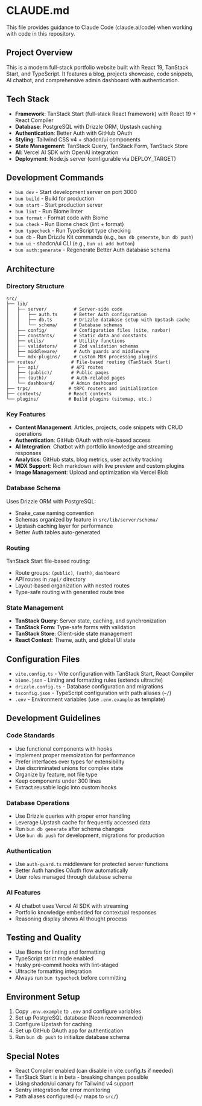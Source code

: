 # CLAUDE.md

This file provides guidance to Claude Code (claude.ai/code) when working with code in this repository.

## Project Overview

This is a modern full-stack portfolio website built with React 19, TanStack Start, and TypeScript. It features a blog, projects showcase, code snippets, AI chatbot, and comprehensive admin dashboard with authentication.

## Tech Stack

- **Framework**: TanStack Start (full-stack React framework) with React 19 + React Compiler
- **Database**: PostgreSQL with Drizzle ORM, Upstash caching
- **Authentication**: Better Auth with GitHub OAuth
- **Styling**: Tailwind CSS v4 + shadcn/ui components
- **State Management**: TanStack Query, TanStack Form, TanStack Store
- **AI**: Vercel AI SDK with OpenAI integration
- **Deployment**: Node.js server (configurable via DEPLOY_TARGET)

## Development Commands

- `bun dev` - Start development server on port 3000
- `bun build` - Build for production
- `bun start` - Start production server
- `bun lint` - Run Biome linter
- `bun format` - Format code with Biome
- `bun check` - Run Biome check (lint + format)
- `bun typecheck` - Run TypeScript type checking
- `bun db` - Run Drizzle Kit commands (e.g., `bun db generate`, `bun db push`)
- `bun ui` - shadcn/ui CLI (e.g., `bun ui add button`)
- `bun auth:generate` - Regenerate Better Auth database schema

## Architecture

### Directory Structure

```
src/
├── lib/
│   ├── server/          # Server-side code
│   │   ├── auth.ts      # Better Auth configuration
│   │   ├── db.ts        # Drizzle database setup with Upstash cache
│   │   └── schema/      # Database schemas
│   ├── config/          # Configuration files (site, navbar)
│   ├── constants/       # Static data and constants
│   ├── utils/           # Utility functions
│   ├── validators/      # Zod validation schemas
│   ├── middleware/      # Auth guards and middleware
│   └── mdx-plugins/     # Custom MDX processing plugins
├── routes/             # File-based routing (TanStack Start)
│   ├── api/            # API routes
│   ├── (public)/       # Public pages
│   ├── (auth)/         # Auth-related pages
│   └── dashboard/      # Admin dashboard
├── trpc/              # tRPC routers and initialization
├── contexts/          # React contexts
└── plugins/           # Build plugins (sitemap, etc.)
```

### Key Features

- **Content Management**: Articles, projects, code snippets with CRUD operations
- **Authentication**: GitHub OAuth with role-based access
- **AI Integration**: Chatbot with portfolio knowledge and streaming responses
- **Analytics**: GitHub stats, blog metrics, user activity tracking
- **MDX Support**: Rich markdown with live preview and custom plugins
- **Image Management**: Upload and optimization via Vercel Blob

### Database Schema

Uses Drizzle ORM with PostgreSQL:
- Snake_case naming convention
- Schemas organized by feature in `src/lib/server/schema/`
- Upstash caching layer for performance
- Better Auth tables auto-generated

### Routing

TanStack Start file-based routing:
- Route groups: `(public)`, `(auth)`, `dashboard`
- API routes in `/api/` directory
- Layout-based organization with nested routes
- Type-safe routing with generated route tree

### State Management

- **TanStack Query**: Server state, caching, and synchronization
- **TanStack Form**: Type-safe forms with validation
- **TanStack Store**: Client-side state management
- **React Context**: Theme, auth, and global UI state

## Configuration Files

- `vite.config.ts` - Vite configuration with TanStack Start, React Compiler
- `biome.json` - Linting and formatting rules (extends ultracite)
- `drizzle.config.ts` - Database configuration and migrations
- `tsconfig.json` - TypeScript configuration with path aliases (`~/`)
- `.env` - Environment variables (use `.env.example` as template)

## Development Guidelines

### Code Standards
- Use functional components with hooks
- Implement proper memoization for performance
- Prefer interfaces over types for extensibility
- Use discriminated unions for complex state
- Organize by feature, not file type
- Keep components under 300 lines
- Extract reusable logic into custom hooks

### Database Operations
- Use Drizzle queries with proper error handling
- Leverage Upstash cache for frequently accessed data
- Run `bun db generate` after schema changes
- Use `bun db push` for development, migrations for production

### Authentication
- Use `auth-guard.ts` middleware for protected server functions
- Better Auth handles OAuth flow automatically
- User roles managed through database schema

### AI Features
- AI chatbot uses Vercel AI SDK with streaming
- Portfolio knowledge embedded for contextual responses
- Reasoning display shows AI thought process

## Testing and Quality

- Use Biome for linting and formatting
- TypeScript strict mode enabled
- Husky pre-commit hooks with lint-staged
- Ultracite formatting integration
- Always run `bun typecheck` before committing

## Environment Setup

1. Copy `.env.example` to `.env` and configure variables
2. Set up PostgreSQL database (Neon recommended)
3. Configure Upstash for caching
4. Set up GitHub OAuth app for authentication
5. Run `bun db push` to initialize database schema

## Special Notes

- React Compiler enabled (can disable in vite.config.ts if needed)
- TanStack Start is in beta - breaking changes possible
- Using shadcn/ui canary for Tailwind v4 support
- Sentry integration for error monitoring
- Path aliases configured (`~/` maps to `src/`)